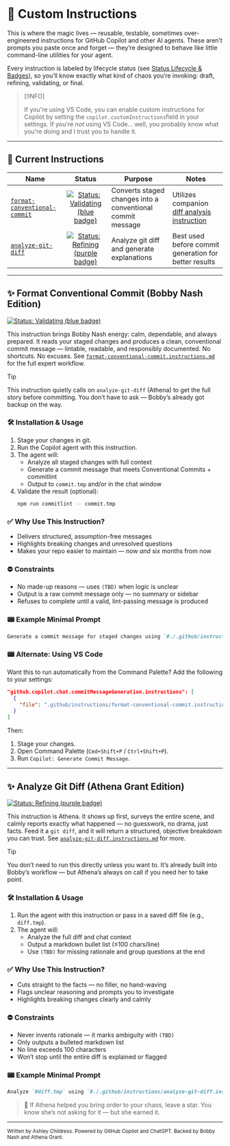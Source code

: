 # 🤹 Custom Instructions

This is where the magic lives — reusable, testable, sometimes over-engineered instructions for GitHub Copilot and other AI agents. These aren’t prompts you paste once and forget — they’re designed to behave like little command-line utilities for your agent.

Every instruction is labeled by lifecycle status (see [Status Lifecycle & Badges](../../docs/status-badge-lifecycle.md)), so you’ll know exactly what kind of chaos you’re invoking: draft, refining, validating, or final.

> [!INFO]
>
> If you're using VS Code, you can enable custom instructions for Copilot by setting the `copilot.customInstructions`field in your settings. If you're _not_ using VS Code... well, you probably know what you're doing and I trust you to handle it.

---

## 📄 Current Instructions

| Name | Status | Purpose | Notes |
| - | :-: | - | - |
| [`format-conventional-commit`](#-format-conventional-commit-bobby-nash-edition) | [![Status: Validating (blue badge)](https://img.shields.io/badge/status-validating-0070A3.svg)](#-format-conventional-commit-bobby-nash-edition) | Converts staged changes into a conventional commit message | Utilizes companion [diff analysis instruction](./analyze-git-diff.instructions.md) |
| [`analyze-git-diff`](#-analyze-git-diff-athena-grant-edition) | [![Status: Refining (purple badge)](https://img.shields.io/badge/status-refining-6B33A2.svg)](#-analyze-git-diff-athena-grant-edition) | Analyze git diff and generate explanations | Best used before commit generation for better results |

---

## ✨ Format Conventional Commit (Bobby Nash Edition)

[![Status: Validating (blue badge)](https://img.shields.io/badge/status-validating-0070A3.svg)](#-generate-commit-message-bobby-nash-edition)

This instruction brings Bobby Nash energy: calm, dependable, and always prepared. It reads your staged changes and produces a clean, conventional commit message — lintable, readable, and responsibly documented. No shortcuts. No excuses.
See [`format-conventional-commit.instructions.md`](./format-conventional-commit.instructions.md) for the full expert workflow.

> [!TIP]
>
> This instruction quietly calls on `analyze-git-diff` (Athena) to get the full story before committing. You don’t have to ask — Bobby’s already got backup on the way.

### 🛠️ Installation & Usage

1. Stage your changes in git.
2. Run the Copilot agent with this instruction.
3. The agent will:
   - Analyze all staged changes with full context
   - Generate a commit message that meets Conventional Commits + commitlint
   - Output to `commit.tmp` and/or in the chat window
4. Validate the result (optional):
   ```bash copy
   npm run commitlint -- commit.tmp
   ```

### ✅ Why Use This Instruction?

- Delivers structured, assumption-free messages
- Highlights breaking changes and unresolved questions
- Makes your repo easier to maintain — now _and_ six months from now

### ⛔ Constraints

- No made-up reasons — uses `(TBD)` when logic is unclear
- Output is a raw commit message only — no summary or sidebar
- Refuses to complete until a valid, lint-passing message is produced

### 📟 Example Minimal Prompt

```markdown copy
Generate a commit message for staged changes using `#./.github/instructions/format-conventional-commit.instructions.md`.
```

### 📟 Alternate: Using VS Code

Want this to run automatically from the Command Palette? Add the following to your settings:

```json copy
"github.copilot.chat.commitMessageGeneration.instructions": [
  {
    "file": ".github/instructions/format-conventional-commit.instructions.md"
  }
]
```

Then:

1. Stage your changes.
2. Open Command Palette (`Cmd+Shift+P` / `Ctrl+Shift+P`).
3. Run `Copilot: Generate Commit Message`.

---

## ✨ Analyze Git Diff (Athena Grant Edition)

[![Status: Refining (purple badge)](https://img.shields.io/badge/status-refining-6B33A2.svg)](#-analyze-git-diff-athena-grant-edition)

This instruction is Athena. It shows up first, surveys the entire scene, and calmly reports exactly what happened — no guesswork, no drama, just facts. Feed it a `git diff`, and it will return a structured, objective breakdown you can trust.
See [`analyze-git-diff.instructions.md`](./analyze-git-diff.instructions.md) for more.

> [!TIP]
>
> You don’t need to run this directly unless you want to. It’s already built into Bobby’s workflow — but Athena’s always on call if you need her to take point.

### 🛠️ Installation & Usage

1. Run the agent with this instruction or pass in a saved diff file (e.g., `diff.tmp`).
2. The agent will:
   - Analyze the full diff and chat context
   - Output a markdown bullet list (≤100 chars/line)
   - Use `(TBD)` for missing rationale and group questions at the end

### ✅ Why Use This Instruction?

- Cuts straight to the facts — no filler, no hand-waving
- Flags unclear reasoning and prompts you to investigate
- Highlights breaking changes clearly and calmly

### ⛔ Constraints

- Never invents rationale — it marks ambiguity with `(TBD)`
- Only outputs a bulleted markdown list
- No line exceeds 100 characters
- Won’t stop until the entire diff is explained or flagged

### 📟 Example Minimal Prompt

```markdown copy
Analyze `#diff.tmp` using `#./.github/instructions/analyze-git-diff.instructions.md`.
```

> 🦄 If Athena helped you bring order to your chaos, leave a star. You know she’s not asking for it — but she earned it.

---

<small>Written by Ashley Childress. Powered by GitHub Copilot and ChatGPT. Backed by Bobby Nash and Athena Grant.</small>
